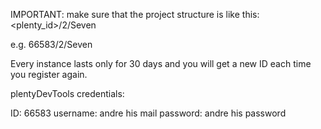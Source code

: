 IMPORTANT: make sure that the project structure is like this:
<plenty_id>/2/Seven

e.g. 66583/2/Seven

Every instance lasts only for 30 days and you will get a new ID each time you register again.

plentyDevTools credentials:

ID: 66583
username: andre his mail
password: andre his password